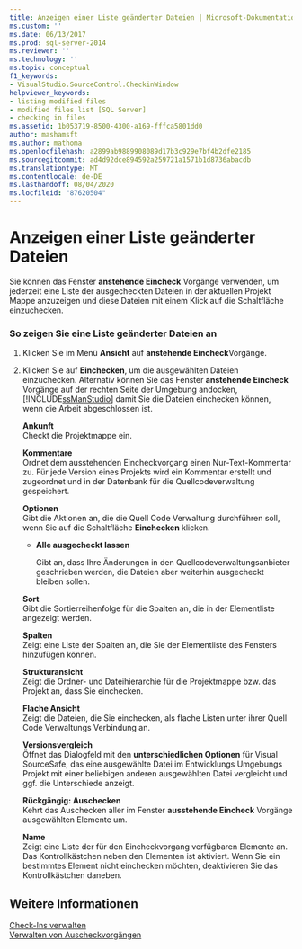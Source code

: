```yaml
---
title: Anzeigen einer Liste geänderter Dateien | Microsoft-Dokumentation
ms.custom: ''
ms.date: 06/13/2017
ms.prod: sql-server-2014
ms.reviewer: ''
ms.technology: ''
ms.topic: conceptual
f1_keywords:
- VisualStudio.SourceControl.CheckinWindow
helpviewer_keywords:
- listing modified files
- modified files list [SQL Server]
- checking in files
ms.assetid: 1b053719-8500-4300-a169-fffca5801dd0
author: mashamsft
ms.author: mathoma
ms.openlocfilehash: a2899ab9889908089d17b3c929e7bf4b2dfe2185
ms.sourcegitcommit: ad4d92dce894592a259721a1571b1d8736abacdb
ms.translationtype: MT
ms.contentlocale: de-DE
ms.lasthandoff: 08/04/2020
ms.locfileid: "87620504"
---
```

# <a name="view-a-list-of-modified-files"></a>Anzeigen einer Liste geänderter Dateien
  Sie können das Fenster **anstehende Eincheck** Vorgänge verwenden, um jederzeit eine Liste der ausgecheckten Dateien in der aktuellen Projekt Mappe anzuzeigen und diese Dateien mit einem Klick auf die Schaltfläche einzuchecken.  
  
### <a name="to-view-a-list-of-modified-files"></a>So zeigen Sie eine Liste geänderter Dateien an  
  
1.  Klicken Sie im Menü **Ansicht** auf **anstehende Eincheck**Vorgänge.  
  
2.  Klicken Sie auf **Einchecken**, um die ausgewählten Dateien einzuchecken. Alternativ können Sie das Fenster **anstehende Eincheck** Vorgänge auf der rechten Seite der Umgebung andocken, [!INCLUDE[ssManStudio](../includes/ssmanstudio-md.md)] damit Sie die Dateien einchecken können, wenn die Arbeit abgeschlossen ist.  
  
     **Ankunft**  
     Checkt die Projektmappe ein.  
  
     **Kommentare**  
     Ordnet dem ausstehenden Eincheckvorgang einen Nur-Text-Kommentar zu. Für jede Version eines Projekts wird ein Kommentar erstellt und zugeordnet und in der Datenbank für die Quellcodeverwaltung gespeichert.  
  
     **Optionen**  
     Gibt die Aktionen an, die die Quell Code Verwaltung durchführen soll, wenn Sie auf die Schaltfläche **Einchecken** klicken.  
  
    -   **Alle ausgecheckt lassen**  
  
         Gibt an, dass Ihre Änderungen in den Quellcodeverwaltungsanbieter geschrieben werden, die Dateien aber weiterhin ausgecheckt bleiben sollen.  
  
     **Sort**  
     Gibt die Sortierreihenfolge für die Spalten an, die in der Elementliste angezeigt werden.  
  
     **Spalten**  
     Zeigt eine Liste der Spalten an, die Sie der Elementliste des Fensters hinzufügen können.  
  
     **Strukturansicht**  
     Zeigt die Ordner- und Dateihierarchie für die Projektmappe bzw. das Projekt an, dass Sie einchecken.  
  
     **Flache Ansicht**  
     Zeigt die Dateien, die Sie einchecken, als flache Listen unter ihrer Quell Code Verwaltungs Verbindung an.  
  
     **Versionsvergleich**  
     Öffnet das Dialogfeld mit den **unterschiedlichen Optionen** für Visual SourceSafe, das eine ausgewählte Datei im Entwicklungs Umgebungs Projekt mit einer beliebigen anderen ausgewählten Datei vergleicht und ggf. die Unterschiede anzeigt.  
  
     **Rückgängig: Auschecken**  
     Kehrt das Auschecken aller im Fenster **ausstehende Eincheck** Vorgänge ausgewählten Elemente um.  
  
     **Name**  
     Zeigt eine Liste der für den Eincheckvorgang verfügbaren Elemente an. Das Kontrollkästchen neben den Elementen ist aktiviert. Wenn Sie ein bestimmtes Element nicht einchecken möchten, deaktivieren Sie das Kontrollkästchen daneben.  
  
## <a name="see-also"></a>Weitere Informationen  
 [Check-Ins verwalten](../../2014/database-engine/manage-checkins.md)   
 [Verwalten von Auscheckvorgängen](../../2014/database-engine/manage-checkouts.md)  
  
  
